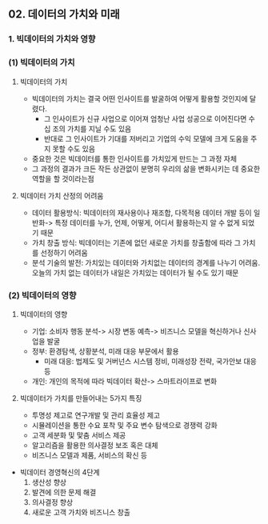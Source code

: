 ## 02. 데이터의 가치와 미래
### 1. 빅데이터의 가치와 영향
### (1) 빅데이터의 가치
1. 빅데이터의 가치
    * 빅데이터의 가치는 결국 어떤 인사이트를 발굴하여 어떻게 활용할 것인지에 달렸다.
        * 그 인사이트가 신규 사업으로 이어져 엄청난 사업 성공으로 이어진다면 수십 조의 가치를 지닐 수도 있음
        * 반대로 그 인사이트가 기대를 저버리고 기업의 수익 모델에 크게 도움을 주지 못할 수도 있음
    * 중요한 것은 빅데이터를 통한 인사이트를 가치있게 만드는 그 과정 자체
    * 그 과정의 결과가 크든 작든 상관없이 분명히 우리의 삶을 변화시키는 데 중요한 역할을 할 것이라는점
  
2. 빅데이터 가치 산정의 어려움
    * 데이터 활용방식: 빅데이터의 재사용이나 재조합, 다목적용 데이터 개발 등이 일반화-> 특정 데이터를 누가, 언제, 어떻게, 어디서 활용하는지 알 수 없게 되었기 때문
    * 가치 창출 방식: 빅데이터는 기존에 없던 새로운 가치를 창출함에 따라 그 가치를 선정하기 어려움
    * 분석 기술의 발전: 가치있는 데이터와 가치없는 데이터의 경계를 나누기 어려움. 오늘의 가치 없는 데이터가 내일은 가치있는 데이터가 될 수도 있기 때문
  
### (2) 빅데이터의 영향
1. 빅데이터의 영향
    * 기업: 소비자 행동 분석-> 시장 변동 예측-> 비즈니스 모델을 혁신하거나 신사업을 발굴
    * 정부: 환경탐색, 상황분석, 미래 대응 부문에서 활용
         * 미래 대응: 법제도 및 거버넌스 시스템 정비, 미래성장 전략, 국가안보 대응 등
    * 개인: 개인의 목적에 따라 빅데이터 확산-> 스마트라이프로 변화

2. 빅데이터가 가치를 만들어내는 5가지 특징
    * 투명성 제고로 연구개발 및 관리 효율성 제고
    * 시뮬레이션을 통한 수요 포착 및 주요 변수 탐색으로 경쟁력 강화
    * 고객 세분화 및 맟춤 서비스 제공
    * 알고리즘을 활용한 의사결정 보조 혹은 대체
    * 비즈니스 모델과 제품, 서비스의 확신 등
  
* 빅데이터 경영혁신의 4단계
    1. 생산성 향상
    2. 발견에 의한 문제 해결
    3. 의사결정 향상
    4. 새로운 고객 가치와 비즈니스 창출
